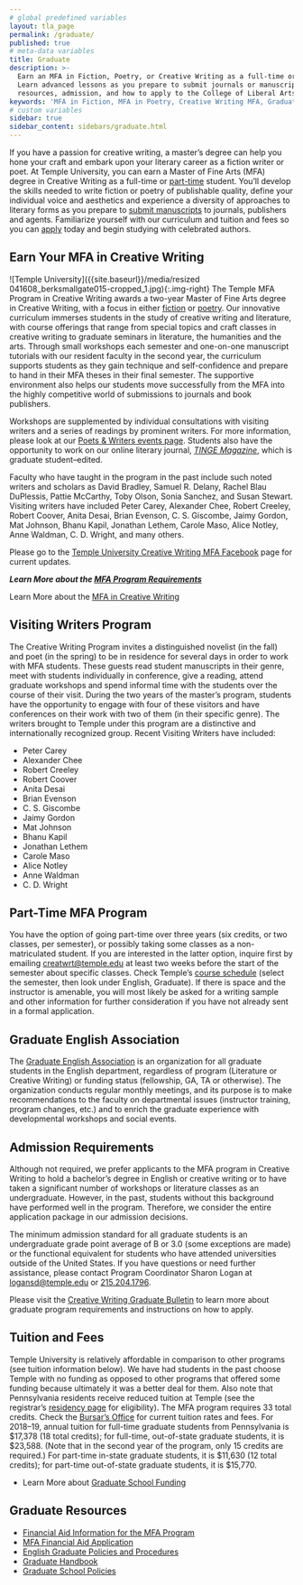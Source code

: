 ```yaml
---
# global predefined variables
layout: tla_page
permalink: /graduate/
published: true
# meta-data variables
title: Graduate
description: >-
  Earn an MFA in Fiction, Poetry, or Creative Writing as a full-time or part-time student in our graduate program.
  Learn advanced lessons as you prepare to submit journals or manuscripts. Learn more about tuition and fees,
  resources, admission, and how to apply to the College of Liberal Arts at Temple University!
keywords: 'MFA in Fiction, MFA in Poetry, Creative Writing MFA, Graduate Program, tuition, admission, resources'
# custom variables
sidebar: true
sidebar_content: sidebars/graduate.html
---
```

If you have a passion for creative writing, a master’s degree can help you hone your craft and embark upon your literary career as a fiction writer or poet. At Temple University, you can earn a Master of Fine Arts (MFA) degree in Creative Writing as a full-time or [part-time](#part-time-mfa-program) student. You’ll develop the skills needed to write fiction or poetry of publishable quality, define your individual voice and aesthetics and experience a diversity of approaches to literary forms as you prepare to [submit manuscripts](#writer-in-residence-program) to journals, publishers and agents. Familiarize yourself with our curriculum and tuition and fees so you can [apply](#admission-requirements) today and begin studying with celebrated authors.

## Earn Your MFA in Creative Writing
![Temple University]({{site.baseurl}}/media/resized 041608_berksmallgate015-cropped_1.jpg){:.img-right}
The Temple MFA Program in Creative Writing awards a two-year Master of Fine Arts degree in Creative Writing, with a focus in either [fiction](https://liberalarts.temple.edu/sites/liberalarts/files/alettertofictionwriters_0.pdf) or [poetry](https://liberalarts.temple.edu/sites/liberalarts/files/alettertopoets.pdf). Our innovative curriculum immerses students in the study of creative writing and literature, with course offerings that range from special topics and craft classes in creative writing to graduate seminars in literature, the humanities and the arts. Through small workshops each semester and one-on-one manuscript tutorials with our resident faculty in the second year, the curriculum supports students as they gain technique and self-confidence and prepare to hand in their MFA theses in their final semester. The supportive environment also helps our students move successfully from the MFA into the highly competitive world of submissions to journals and book publishers.

Workshops are supplemented by individual consultations with visiting writers and a series of readings by prominent writers. For more information, please look at our [Poets & Writers events page](https://develop.cla.temple.edu/creative-writing/poets-and-writers/). Students also have the opportunity to work on our online literary journal, [_TINGE Magazine_](http://www.tingemagazine.org/), which is graduate student–edited.

Faculty who have taught in the program in the past include such noted writers and scholars as David Bradley, Samuel R. Delany, Rachel Blau DuPlessis, Pattie McCarthy, Toby Olson, Sonia Sanchez, and Susan Stewart. Visiting writers have included Peter Carey, Alexander Chee, Robert Creeley, Robert Coover, Anita Desai, Brian Evenson, C. S. Giscombe, Jaimy Gordon, Mat Johnson, Bhanu Kapil, Jonathan Lethem, Carole Maso, Alice Notley, Anne Waldman, C. D. Wright, and many others.

Please go to the [Temple University Creative Writing MFA Facebook](https://www.facebook.com/templecreativewriting/) page for current updates.

**_Learn More about the [MFA Program Requirements](https://liberalarts.temple.edu/sites/liberalarts/files/mfainfopacket%20%281%29.pdf)_**

Learn More about the [MFA in Creative Writing](http://bulletin.temple.edu/graduate/scd/cla/creative-writing-mfa/#programrequirementstext)

## Visiting Writers Program
The Creative Writing Program invites a distinguished novelist (in the fall) and poet (in the spring) to be in residence for several days in order to work with MFA students. These guests read student manuscripts in their genre, meet with students individually in conference, give a reading, attend graduate workshops and spend informal time with the students over the course of their visit. During the two years of the master’s program, students have the opportunity to engage with four of these visitors and have conferences on their work with two of them (in their specific genre). The writers brought to Temple under this program are a distinctive and internationally recognized group. Recent Visiting Writers have included:
- Peter Carey
- Alexander Chee
- Robert Creeley
- Robert Coover
- Anita Desai
- Brian Evenson
- C. S. Giscombe
- Jaimy Gordon
- Mat Johnson
- Bhanu Kapil
- Jonathan Lethem
- Carole Maso
- Alice Notley
- Anne Waldman
- C. D. Wright

## Part-Time MFA Program
You have the option of going part-time over three years (six credits, or two classes, per semester), or possibly taking some classes as a non-matriculated student. If you are interested in the latter option, inquire first by emailing [creatwrt@temple.edu](mailto:creatwrt@temple.edu) at least two weeks before the start of the semester about specific classes. Check Temple’s [course schedule](http://www.temple.edu/apply/common/cdcheck.asp) (select the semester, then look under English, Graduate). If there is space and the instructor is amenable, you will most likely be asked for a writing sample and other information for further consideration if you have not already sent in a formal application.

## Graduate English Association
The [Graduate English Association](https://sites.temple.edu/gradenglish/) is an organization for all graduate students in the English department, regardless of program (Literature or Creative Writing) or funding status (fellowship, GA, TA or otherwise). The organization conducts regular monthly meetings, and its purpose is to make recommendations to the faculty on departmental issues (instructor training, program changes, etc.) and to enrich the graduate experience with developmental workshops and social events.

## Admission Requirements
Although not required, we prefer applicants to the MFA program in Creative Writing to hold a bachelor’s degree in English or creative writing or to have taken a significant number of workshops or literature classes as an undergraduate. However, in the past, students without this background have performed well in the program. Therefore, we consider the entire application package in our admission decisions.

The minimum admission standard for all graduate students is an undergraduate grade point average of B or 3.0 (some exceptions are made) or the functional equivalent for students who have attended universities outside of the United States. If you have questions or need further assistance, please contact Program Coordinator Sharon Logan at [logansd@temple.edu](mailto:logansd@temple.edu) or [215.204.1796](tel:2152041796).

Please visit the [Creative Writing Graduate Bulletin](http://bulletin.temple.edu/graduate/scd/cla/creative-writing-mfa/#admissiontext) to learn more about graduate program requirements and instructions on how to apply.

## Tuition and Fees
Temple University is relatively affordable in comparison to other programs (see tuition information below). We have had students in the past choose Temple with no funding as opposed to other programs that offered some funding because ultimately it was a better deal for them. Also note that Pennsylvania residents receive reduced tuition at Temple (see the registrar’s [residency page](http://www.temple.edu/registrar/students/registration/residency/) for eligibility). The MFA program requires 33 total credits. Check the [Bursar’s Office](http://www.temple.edu/bursar/about/tuitionrates.htm) for current tuition rates and fees. For 2018–19, annual tuition for full-time graduate students from Pennsylvania is $17,378 (18 total credits); for full-time, out-of-state graduate students, it is $23,588. (Note that in the second year of the program, only 15 credits are required.) For part-time in-state graduate students, it is $11,630 (12 total credits); for part-time out-of-state graduate students, it is $15,770.

- Learn More about [Graduate School Funding](http://www.temple.edu/grad/finances/index.htm)

## Graduate Resources
- [Financial Aid Information for the MFA Program](https://liberalarts.temple.edu/sites/liberalarts/files/CWapplicationform.pdf)
- [MFA Financial Aid Application](https://liberalarts.temple.edu/sites/liberalarts/files/CWapplicationform%20%281%29.pdf)
- [English Graduate Policies and Procedures](https://liberalarts.temple.edu/sites/liberalarts/files/English%20GradPoliciesProcedures-Fall16.pdf)
- [Graduate Handbook](http://www.temple.edu/grad/policies/gradpolicies.htm)
- [Graduate School Policies](http://www.temple.edu/grad/policies/index.htm)
